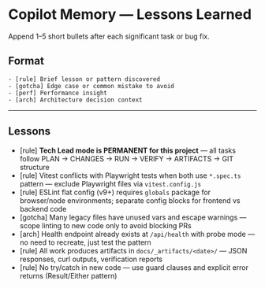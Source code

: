 # Copilot Memory — Lessons Learned

Append 1–5 short bullets after each significant task or bug fix.

## Format
```
- [rule] Brief lesson or pattern discovered
- [gotcha] Edge case or common mistake to avoid
- [perf] Performance insight
- [arch] Architecture decision context
```

---

## Lessons

- [rule] **Tech Lead mode is PERMANENT for this project** — all tasks follow PLAN → CHANGES → RUN → VERIFY → ARTIFACTS → GIT structure
- [rule] Vitest conflicts with Playwright tests when both use `*.spec.ts` pattern — exclude Playwright files via `vitest.config.js`
- [rule] ESLint flat config (v9+) requires `globals` package for browser/node environments; separate config blocks for frontend vs backend code
- [gotcha] Many legacy files have unused vars and escape warnings — scope linting to new code only to avoid blocking PRs
- [arch] Health endpoint already exists at `/api/health` with probe mode — no need to recreate, just test the pattern
- [rule] All work produces artifacts in `docs/_artifacts/<date>/` — JSON responses, curl outputs, verification reports
- [rule] No try/catch in new code — use guard clauses and explicit error returns (Result/Either pattern)

